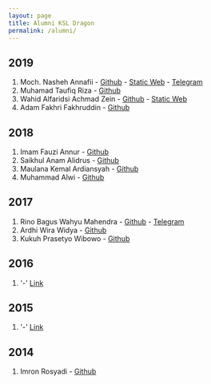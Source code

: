 ```yaml
---
layout: page
title: Alumni KSL Dragon
permalink: /alumni/
---
```


## 2019

1. Moch. Nasheh Annafii - [Github](https://github.com/nashehannafii) - [Static Web](https://nashehannafii.github.io) - [Telegram](https://t.me/nashehannafii)
2. Muhamad Taufiq Riza - [Github](https://link)
3. Wahid Alfaridsi Achmad Zein - [Github](https://github.com/stunggal) - [Static Web](https://stunggal.github.io) 
4. Adam Fakhri Fakhruddin  - [Github](https://github.com/adam-fakhrie) 

## 2018

1. Imam Fauzi Annur - [Github](https://link)
2. Saikhul Anam Alidrus - [Github](https://link)
3. Maulana Kemal Ardiansyah - [Github](https://link)
4. Muhammad Alwi - [Github](https://link)

## 2017

1. Rino Bagus Wahyu Mahendra - [Github](https://github.com/rinomahendra) - [Telegram](https://t.me/_rinowbmahendra)
2. Ardhi Wira Widya - [Github](https://ksldragon.github.io)
3. Kukuh Prasetyo Wibowo - [Github](https://ksldragon.github.io)

## 2016

1. '-' [Link](https://link)

## 2015

1. '-' [Link](https://link)

## 2014

1. Imron Rosyadi - [Github](https://link)

